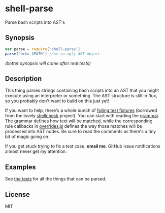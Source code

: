 # shell-parse

Parse bash scripts into AST's

## Synopsis

```js
var parse = require('shell-parse')
parse('echo $PATH') //=> an ugly AST object
```

_(better synopsis will come after real tests)_

## Description

This thing parses strings containing bash scripts into an AST that you might execute using an interpreter or something. The AST structure is still in flux, so you probably don't want to build on this just yet!

If you want to help, there's a whole bunch of [failing test fixtures](https://travis-ci.org/grncdr/js-shell-parse) (borrowed from the lovely [shellcheck](https://github.com/koalaman/shellcheck) project). You can start with reading the [grammar](grammar.pegjs). The grammar defines how text will be matched, while the corresponding rule callbacks in [overrides.js](overrides.js) defines the way those matches will be processed into AST nodes. Be sure to read the comments as there's a tiny bit of magic going on.

If you get stuck trying to fix a test case, **email me**. GitHub issue notifications almost never get my attention.

## Examples

See [the tests](tests) for all the things that can be parsed.

## License

MIT
